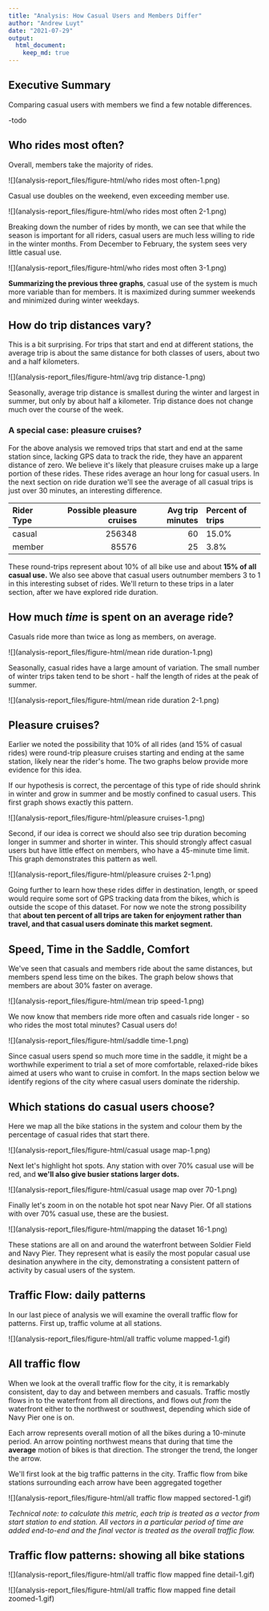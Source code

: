 ```yaml
---
title: "Analysis: How Casual Users and Members Differ"
author: "Andrew Luyt"
date: "2021-07-29"
output: 
  html_document:
    keep_md: true
---
```








## Executive Summary
Comparing casual users with members we find a few notable differences.

-todo

## Who rides most often?
Overall, members take the majority of rides. 


![](analysis-report_files/figure-html/who rides most often-1.png)<!-- -->

Casual use doubles on the weekend, even exceeding member use. 


![](analysis-report_files/figure-html/who rides most often 2-1.png)<!-- -->

Breaking down the number of rides by month, we can see that while the season
is important for all riders, casual users are much less willing to ride in
the winter months. From December to February, the system sees very little casual use.


![](analysis-report_files/figure-html/who rides most often 3-1.png)<!-- -->


**Summarizing the previous three graphs**, casual use of the system is much
more variable than for members. It is maximized
during summer weekends and minimized during winter weekdays.

## How do trip distances vary?

This is a bit surprising.  For trips that start and end at different stations,
the average trip is about the same distance for both classes of users, about 
two and a half kilometers.  


![](analysis-report_files/figure-html/avg trip distance-1.png)<!-- -->


Seasonally, average trip distance is smallest during the winter and largest in 
summer, but only by about half a kilometer. Trip distance does not change much
over the course of the week.

### A special case: pleasure cruises?

For the above analysis we removed trips that start and end 
at the same station since, lacking GPS data to track the ride, they have an 
apparent distance of zero. We believe it's likely that pleasure cruises make up
a large portion of these rides. These rides average an hour long for casual users.
In the next section on ride duration we'll see the average of all casual trips is just
over 30 minutes, an interesting difference.


<table class="table" style="width: auto !important; margin-left: auto; margin-right: auto;">
 <thead>
  <tr>
   <th style="text-align:left;"> Rider Type </th>
   <th style="text-align:right;"> Possible pleasure cruises </th>
   <th style="text-align:right;"> Avg trip minutes </th>
   <th style="text-align:left;"> Percent of trips </th>
  </tr>
 </thead>
<tbody>
  <tr>
   <td style="text-align:left;"> casual </td>
   <td style="text-align:right;"> 256348 </td>
   <td style="text-align:right;"> 60 </td>
   <td style="text-align:left;"> 15.0% </td>
  </tr>
  <tr>
   <td style="text-align:left;"> member </td>
   <td style="text-align:right;"> 85576 </td>
   <td style="text-align:right;"> 25 </td>
   <td style="text-align:left;"> 3.8% </td>
  </tr>
</tbody>
</table>

These round-trips represent about 10% of 
all bike use and about **15% of all casual use.** We also see above that casual 
users outnumber members 3 to 1 in this interesting subset of rides. We'll 
return to these trips in a later section, after we have explored ride duration.

## How much *time* is spent on an average ride?
Casuals ride more than twice as long as members, on average.  


![](analysis-report_files/figure-html/mean ride duration-1.png)<!-- -->

Seasonally, casual rides have a large amount of variation. The small number of
winter trips taken tend to be short - half the length of rides at the peak of summer.

![](analysis-report_files/figure-html/mean ride duration 2-1.png)<!-- -->

## Pleasure cruises?

Earlier we noted the possibility that 10% of all rides (and 15% of casual
rides) were round-trip
pleasure cruises starting and ending at the same station, likely near the
rider's home. The two graphs below provide more evidence for this idea.

If our hypothesis is correct, the percentage of this type of ride should shrink
in winter and grow in summer and be mostly confined to casual users.  This
first graph shows exactly this pattern.


![](analysis-report_files/figure-html/pleasure cruises-1.png)<!-- -->


Second, if our idea is correct we should also see trip duration becoming longer
in summer and shorter in winter. This should strongly affect casual users but
have little effect on members, who have a 45-minute time limit.  This graph
demonstrates this pattern as well.


![](analysis-report_files/figure-html/pleasure cruises 2-1.png)<!-- -->


Going further to learn how these rides differ in destination, length, or speed would require 
some sort of GPS tracking data from the bikes, which is outside the scope of 
this dataset.  For now we note the strong possibility that **about ten percent
of all trips are taken for enjoyment rather than travel, and that casual users
dominate this market segment.**

## Speed, Time in the Saddle, Comfort

We've seen that casuals and members ride about the same distances, but members
spend less time on the bikes. The graph below shows that members are about
30% faster on average.


![](analysis-report_files/figure-html/mean trip speed-1.png)<!-- -->

We now know that members ride more often and casuals ride longer - so who rides the 
most total minutes?  Casual users do!


![](analysis-report_files/figure-html/saddle time-1.png)<!-- -->

Since casual users spend so much more time in the saddle, it might be a
worthwhile experiment to trial a set of more comfortable, relaxed-ride bikes
aimed at users who want to cruise in comfort.  In the maps section below we
identify regions of the city where casual users dominate the ridership.

## Which stations do casual users choose?

Here we map all the bike stations in the system and colour them by the
percentage of casual rides that start there.



![](analysis-report_files/figure-html/casual usage map-1.png)<!-- -->

Next let's highlight hot spots.  Any station with over 70% casual use will
be red, and **we'll also give busier stations larger dots.**


![](analysis-report_files/figure-html/casual usage map over 70-1.png)<!-- -->

Finally let's zoom in on the notable hot spot near Navy Pier.  Of all stations with
over 70% casual use, these are the busiest.




![](analysis-report_files/figure-html/mapping the dataset 16-1.png)<!-- -->

These stations are all on and around the waterfront between Soldier Field and
Navy Pier. They represent what is easily the most popular casual use desination
anywhere in the city, demonstrating a consistent pattern of activity by casual
users of the system.

## Traffic Flow: daily patterns
In our last piece of analysis we will examine the overall traffic flow for
patterns.  First up, traffic volume at all stations.

![](analysis-report_files/figure-html/all traffic volume mapped-1.gif)<!-- -->


## All traffic flow
When we look at the overall traffic flow for the city, it is remarkably
consistent, day to day and between members and casuals.  Traffic mostly flows in
to the waterfront from all directions, and flows out *from* the waterfront
either to the northwest or southwest, depending which side of Navy Pier
one is on.

Each arrow represents
overall motion of all the bikes during a 10-minute period.  An arrow pointing
northwest means that during that time the **average** motion of bikes is that direction.
The stronger the trend, the longer the arrow.

We'll first look at the big traffic patterns in the city.  Traffic flow from
bike stations surrounding each arrow have been aggregated together

![](analysis-report_files/figure-html/all traffic flow mapped sectored-1.gif)<!-- -->

*Technical note: to calculate this metric, each trip is treated as a vector
from start station to end station.
All vectors in a particular period of time are added end-to-end and the final vector
is treated as the overall traffic flow.*

## Traffic flow patterns: showing all bike stations

![](analysis-report_files/figure-html/all traffic flow mapped fine detail-1.gif)<!-- -->

![](analysis-report_files/figure-html/all traffic flow mapped fine detail zoomed-1.gif)<!-- -->





